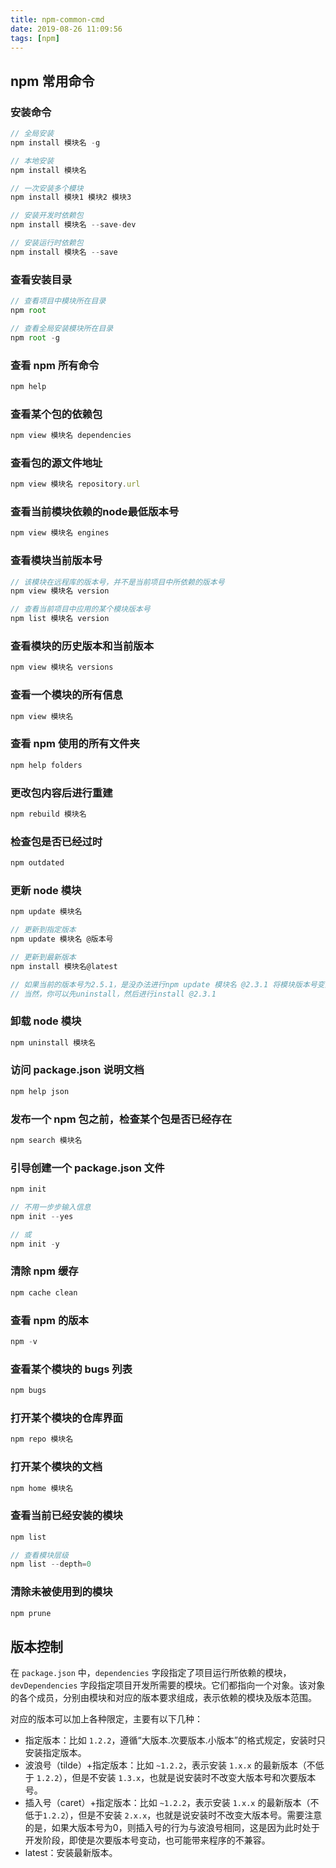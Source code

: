 ```yaml
---
title: npm-common-cmd
date: 2019-08-26 11:09:56
tags: [npm]
---
```


## npm 常用命令

### 安装命令

```js
// 全局安装
npm install 模块名 -g

// 本地安装
npm install 模块名

// 一次安装多个模块
npm install 模块1 模块2 模块3

// 安装开发时依赖包
npm install 模块名 --save-dev

// 安装运行时依赖包
npm install 模块名 --save
```

### 查看安装目录

```js
// 查看项目中模块所在目录
npm root

// 查看全局安装模块所在目录
npm root -g
```

### 查看 npm 所有命令

```js
npm help
```

### 查看某个包的依赖包

```js
npm view 模块名 dependencies
```

### 查看包的源文件地址

```js
npm view 模块名 repository.url
```

### 查看当前模块依赖的node最低版本号

```js
npm view 模块名 engines
```

### 查看模块当前版本号

```js
// 该模块在远程库的版本号，并不是当前项目中所依赖的版本号
npm view 模块名 version

// 查看当前项目中应用的某个模块版本号
npm list 模块名 version
```

### 查看模块的历史版本和当前版本

```js
npm view 模块名 versions
```

### 查看一个模块的所有信息

```js
npm view 模块名
```

### 查看 npm 使用的所有文件夹

```js
npm help folders
```

### 更改包内容后进行重建

```js
npm rebuild 模块名
```

### 检查包是否已经过时

```js
npm outdated
```

### 更新 node 模块

```js
npm update 模块名

// 更新到指定版本
npm update 模块名 @版本号

// 更新到最新版本
npm install 模块名@latest

// 如果当前的版本号为2.5.1，是没办法进行npm update 模块名 @2.3.1 将模块版本号变为2.3.1的
// 当然，你可以先uninstall，然后进行install @2.3.1

```

### 卸载 node 模块

```js
npm uninstall 模块名
```

### 访问 package.json 说明文档

```js
npm help json
```

### 发布一个 npm 包之前，检查某个包是否已经存在

```js
npm search 模块名
```

### 引导创建一个 package.json 文件

```js
npm init

// 不用一步步输入信息
npm init --yes

// 或
npm init -y
```

### 清除 npm 缓存

```js
npm cache clean
```

### 查看 npm 的版本

```js
npm -v
```

### 查看某个模块的 bugs 列表

```js
npm bugs
```

### 打开某个模块的仓库界面

```js
npm repo 模块名
```

### 打开某个模块的文档

```js
npm home 模块名
```

### 查看当前已经安装的模块

```js
npm list

// 查看模块层级
npm list --depth=0
```

### 清除未被使用到的模块

```js
npm prune
```

## 版本控制

在 `package.json` 中，`dependencies` 字段指定了项目运行所依赖的模块，`devDependencies` 字段指定项目开发所需要的模块。它们都指向一个对象。该对象的各个成员，分别由模块和对应的版本要求组成，表示依赖的模块及版本范围。

对应的版本可以加上各种限定，主要有以下几种：

- 指定版本：比如 `1.2.2`，遵循“大版本.次要版本.小版本”的格式规定，安装时只安装指定版本。
- 波浪号（tilde）+指定版本：比如 `~1.2.2`，表示安装 `1.x.x` 的最新版本（不低于 `1.2.2`），但是不安装 `1.3.x`，也就是说安装时不改变大版本号和次要版本号。
- 插入号（caret）+指定版本：比如 `~1.2.2`，表示安装 `1.x.x` 的最新版本（不低于`1.2.2`），但是不安装 `2.x.x`，也就是说安装时不改变大版本号。需要注意的是，如果大版本号为0，则插入号的行为与波浪号相同，这是因为此时处于开发阶段，即使是次要版本号变动，也可能带来程序的不兼容。
- latest：安装最新版本。
